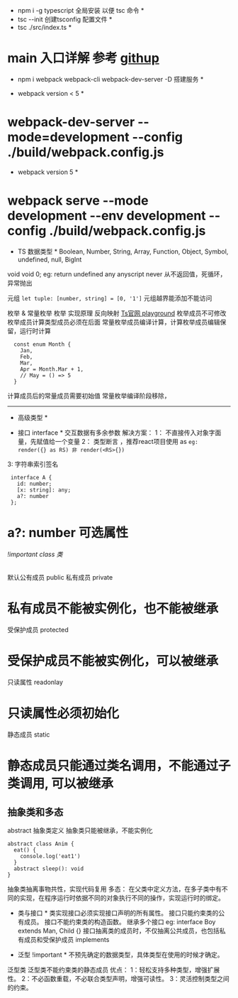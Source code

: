 
*  npm i -g typescript 全局安装 以便 tsc 命令 *
* tsc --init 创建tsconfig 配置文件 *
* tsc ./src/index.ts *
#  main 入口详解 参考  [githup](https://github.com/SunshowerC/blog/issues/8)

* npm i webpack webpack-cli webpack-dev-server -D  搭建服务 *

* webpack version < 5  *
# webpack-dev-server --mode=development --config ./build/webpack.config.js

* webpack version 5  *
# webpack serve --mode development --env development --config ./build/webpack.config.js


* TS 数据类型 *
Boolean, Number, String, Array, Function, Object, Symbol, undefined, null, BigInt

void  void 0; eg: return undefined
any   anyscript
never  从不返回值，死循环，异常抛出

元组
`let tuple: [number, string] = [0, '1']`
元组越界能添加不能访问

枚举 & 常量枚举
枚举 实现原理 反向映射
[Ts官网 playground](https://www.typescriptlang.org/play)
枚举成员不可修改
枚举成员计算类型成员必须在后面
常量枚举成员编译计算，计算枚举成员编辑保留，运行时计算
```
  const enum Month {
    Jan,
    Feb,
    Mar,
    Apr = Month.Mar + 1,
    // May = () => 5
  }
```
计算成员后的常量成员需要初始值
常量枚举编译阶段移除，

------

 * 高级类型 *

* 接口 interface *
 交互数据有多余参数
 解决方案：
 1： 不直接传入对象字面量，先赋值给一个变量
 2： 类型断言 ，推荐react项目使用 as
`eg:  render({} as RS) 非 render(<RS>{})`

 3:  字符串索引签名
```
 interface A {
   id: number;
   [x: string]: any;
   a?: number
 };
```
# a?: number  可选属性

###### !important  class 类
默认公有成员 public
私有成员    private
# 私有成员不能被实例化，也不能被继承
受保护成员  protected
# 受保护成员不能被实例化，可以被继承
只读属性    readonlay
# 只读属性必须初始化
静态成员    static
# 静态成员只能通过类名调用，不能通过子类调用, 可以被继承

## 抽象类和多态
abstract  抽象类定义
抽象类只能被继承，不能实例化

```
abstract class Anim {
  eat() {
    console.log('eat1')
  }
  abstract sleep(): void
}
```

抽象类抽离事物共性，实现代码复用
多态： 在父类中定义方法，在多子类中有不同的实现，在程序运行时依据不同的对象执行不同的操作，实现运行时的绑定。

* 类与接口 *
类实现接口必须实现接口声明的所有属性。
接口只能约束类的公有成员。
接口不能约束类的构造函数。
继承多个接口 eg: interface Boy extends Man, Child {}
接口抽离类的成员时，不仅抽离公共成员，也包括私有成员和受保护成员
implements

* 泛型  !important *
不预先确定的数据类型，具体类型在使用的时候才确定。

泛型类
泛型类不能约束类的静态成员
优点：
1：轻松支持多种类型，增强扩展性。
2：不必函数重载，不必联合类型声明，增强可读性。
3：灵活控制类型之间的约束。
